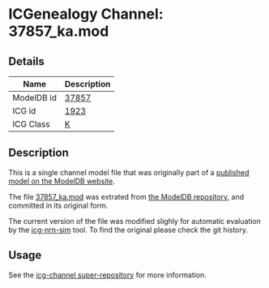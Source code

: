# ICGenealogy Channel: 37857\_ka.mod

## Details

Name | Description
---- | -----------
ModelDB id | [37857](http://senselab.med.yale.edu/ModelDB/ShowModel.cshtml?model=37857)
ICG id | [1923](http://icg.neurotheory.ox.ac.uk/channels/1/1923)
ICG Class | [K](http://icg.neurotheory.ox.ac.uk/channels/1)

## Description

This is a single channel model file that was originally part of a [published model on the ModelDB website](http://senselab.med.yale.edu/mModelDB/ShowModel.cshtml?model=37857).


The file [37857\_ka.mod](37857_ka.mod) was extrated from [the ModelDB repository](http://senselab.med.yale.edu/ModelDB/ShowModel.cshtml?model=37857), and committed in its original form.

The current version of the file was modified slighly for automatic evaluation by the [icg-nrn-sim](https://github.com/icgenealogy/icg-nrn-sim) tool. To find the original please check the git history.


## Usage

See the [icg-channel super-repository](https://github.com/icgenealogy/icg-channels) for more information.
